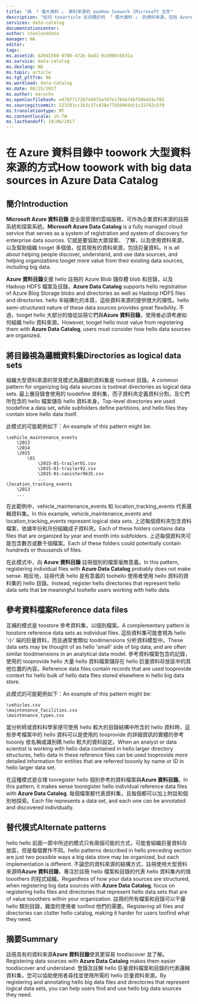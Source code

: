 ```yaml
---
title: "與 「 偉大資料 」 資料來源的 aaaHow toowork |Microsoft 文件"
description: "如何 tooarticle 反白顯示的 「 偉大資料 」 的資料來源，包括 Azure Blob 儲存體、 Azure 資料湖，Hadoop HDFS 搭配使用 Azure 資料目錄的模式。"
services: data-catalog
documentationcenter: 
author: steelanddata
manager: NA
editor: 
tags: 
ms.assetid: 626d1568-0780-4726-bad1-9c5000c6b31a
ms.service: data-catalog
ms.devlang: NA
ms.topic: article
ms.tgt_pltfrm: NA
ms.workload: data-catalog
ms.date: 08/15/2017
ms.author: maroche
ms.openlocfilehash: e478f71f26744975a7d7e1784b74bf50b424cf65
ms.sourcegitcommit: 523283cc1b3c37c428e77850964dc1c33742c5f0
ms.translationtype: MT
ms.contentlocale: zh-TW
ms.lasthandoff: 10/06/2017
---
```

# <a name="how-toowork-with-big-data-sources-in-azure-data-catalog"></a><span data-ttu-id="952ae-103">在 Azure 資料目錄中 toowork 大型資料來源的方式</span><span class="sxs-lookup"><span data-stu-id="952ae-103">How toowork with big data sources in Azure Data Catalog</span></span>
## <a name="introduction"></a><span data-ttu-id="952ae-104">簡介</span><span class="sxs-lookup"><span data-stu-id="952ae-104">Introduction</span></span>
<span data-ttu-id="952ae-105">**Microsoft Azure 資料目錄** 是全面管理的雲端服務，可作為企業資料來源的註冊系統和探索系統。</span><span class="sxs-lookup"><span data-stu-id="952ae-105">**Microsoft Azure Data Catalog** is a fully managed cloud service that serves as a system of registration and system of discovery for enterprise data sources.</span></span> <span data-ttu-id="952ae-106">它就是要協助大眾探索、 了解，以及使用資料來源，以及幫助組織 tooget 多個值，從其現有的資料來源，包括巨量資料。</span><span class="sxs-lookup"><span data-stu-id="952ae-106">It is all about helping people discover, understand, and use data sources, and helping organizations tooget more value from their existing data sources, including big data.</span></span>

<span data-ttu-id="952ae-107">**Azure 資料目錄**支援 hello 註冊的 Azure Blob 儲存體 blob 和目錄，以及 Hadoop HDFS 檔案及目錄。</span><span class="sxs-lookup"><span data-stu-id="952ae-107">**Azure Data Catalog** supports hello registration of Azure Blog Storage blobs and directories as well as Hadoop HDFS files and directories.</span></span> <span data-ttu-id="952ae-108">hello 半結構化的本質，這些資料來源的提供很大的彈性。</span><span class="sxs-lookup"><span data-stu-id="952ae-108">hello semi-structured nature of these data sources provides great flexibility.</span></span> <span data-ttu-id="952ae-109">不過，tooget hello 大部分的值從註冊它們與**Azure 資料目錄**，使用者必須考慮如何組織 hello 資料來源。</span><span class="sxs-lookup"><span data-stu-id="952ae-109">However, tooget hello most value from registering them with **Azure Data Catalog**, users must consider how hello data sources are organized.</span></span>

## <a name="directories-as-logical-data-sets"></a><span data-ttu-id="952ae-110">將目錄視為邏輯資料集</span><span class="sxs-lookup"><span data-stu-id="952ae-110">Directories as logical data sets</span></span>
<span data-ttu-id="952ae-111">組織大型資料來源的常見模式為邏輯的資料集是 tootreat 目錄。</span><span class="sxs-lookup"><span data-stu-id="952ae-111">A common pattern for organizing big data sources is tootreat directories as logical data sets.</span></span> <span data-ttu-id="952ae-112">最上層目錄會使用的 toodefine 資料集，而子資料夾定義資料分割，及它們所包含的 hello 檔案儲存 hello 資料本身。</span><span class="sxs-lookup"><span data-stu-id="952ae-112">Top-level directories are used toodefine a data set, while subfolders define partitions, and hello files they contain store hello data itself.</span></span>

<span data-ttu-id="952ae-113">此模式的可能範例如下：</span><span class="sxs-lookup"><span data-stu-id="952ae-113">An example of this pattern might be:</span></span>

    \vehicle_maintenance_events
        \2013
        \2014
        \2015
            \01
                \2015-01-trailer01.csv
                \2015-01-trailer92.csv
                \2015-01-canister9635.csv
                ...
    \location_tracking_events
        \2013
        ...

<span data-ttu-id="952ae-114">在此範例中，vehicle_maintenance_events 和 location_tracking_events 代表邏輯資料集。</span><span class="sxs-lookup"><span data-stu-id="952ae-114">In this example, vehicle_maintenance_events and location_tracking_events represent logical data sets.</span></span> <span data-ttu-id="952ae-115">上述每個資料夾包含資料檔案，依據年份和月份組織成子資料夾。</span><span class="sxs-lookup"><span data-stu-id="952ae-115">Each of these folders contains data files that are organized by year and month into subfolders.</span></span> <span data-ttu-id="952ae-116">上述每個資料夾可能包含數百或數千個檔案。</span><span class="sxs-lookup"><span data-stu-id="952ae-116">Each of these folders could potentially contain hundreds or thousands of files.</span></span>

<span data-ttu-id="952ae-117">在此模式中，向 **Azure 資料目錄** 註冊個別的檔案毫無意義。</span><span class="sxs-lookup"><span data-stu-id="952ae-117">In this pattern, registering individual files with **Azure Data Catalog** probably does not make sense.</span></span> <span data-ttu-id="952ae-118">相反地，註冊代表 hello 是有意義的 toohello 使用者使用 hello 資料的資料集的 hello 目錄。</span><span class="sxs-lookup"><span data-stu-id="952ae-118">Instead, register hello directories that represent hello data sets that be meaningful toohello users working with hello data.</span></span>

## <a name="reference-data-files"></a><span data-ttu-id="952ae-119">參考資料檔案</span><span class="sxs-lookup"><span data-stu-id="952ae-119">Reference data files</span></span>
<span data-ttu-id="952ae-120">互補的模式是 toostore 參考資料集，以個別檔案。</span><span class="sxs-lookup"><span data-stu-id="952ae-120">A complementary pattern is toostore reference data sets as individual files.</span></span> <span data-ttu-id="952ae-121">這些資料集可能會視為 hello '小' 端的巨量資料，而且通常會類似 toodimensions 分析資料模型中。</span><span class="sxs-lookup"><span data-stu-id="952ae-121">These data sets may be thought of as hello 'small' side of big data, and are often similar toodimensions in an analytical data model.</span></span> <span data-ttu-id="952ae-122">參考資料檔案包含的記錄，使用的 tooprovide hello 大量 hello 資料檔案儲存在 hello 巨量資料存放區中的其他位置的內容。</span><span class="sxs-lookup"><span data-stu-id="952ae-122">Reference data files contain records that are used tooprovide context for hello bulk of hello data files stored elsewhere in hello big data store.</span></span>

<span data-ttu-id="952ae-123">此模式的可能範例如下：</span><span class="sxs-lookup"><span data-stu-id="952ae-123">An example of this pattern might be:</span></span>

    \vehicles.csv
    \maintenance_facilities.csv
    \maintenance_types.csv

<span data-ttu-id="952ae-124">當分析師或資料科學家便可使用 hello 較大的目錄結構中所含的 hello 資料時，這些參考檔案中的 hello 資料可以是使用的 tooprovide 的詳細資訊的實體的參考 tooonly 依名稱或識別碼 hello 較大的資料設定。</span><span class="sxs-lookup"><span data-stu-id="952ae-124">When an analyst or data scientist is working with hello data contained in hello larger directory structures, hello data in these reference files can be used tooprovide more detailed information for entities that are referred tooonly by name or ID in hello larger data set.</span></span>

<span data-ttu-id="952ae-125">在這種模式是合理 tooregister hello 個別參考的資料檔案與**Azure 資料目錄**。</span><span class="sxs-lookup"><span data-stu-id="952ae-125">In this pattern, it makes sense tooregister hello individual reference data files with **Azure Data Catalog**.</span></span> <span data-ttu-id="952ae-126">每個檔案都代表資料集，且每個都可以加上附註和個別地探索。</span><span class="sxs-lookup"><span data-stu-id="952ae-126">Each file represents a data set, and each one can be annotated and discovered individually.</span></span>

## <a name="alternate-patterns"></a><span data-ttu-id="952ae-127">替代模式</span><span class="sxs-lookup"><span data-stu-id="952ae-127">Alternate patterns</span></span>
<span data-ttu-id="952ae-128">hello hello 前面一節中所述的模式只有兩個可能的方式，可能會組織巨量資料存放區，但是每個實作不同。</span><span class="sxs-lookup"><span data-stu-id="952ae-128">hello patterns described in hello preceding section are just two possible ways a big data store may be organized, but each implementation is different.</span></span> <span data-ttu-id="952ae-129">不論您的資料來源的結構方式，註冊使用大型資料來源時**Azure 資料目錄**，專注於註冊 hello 檔案和目錄的代表 hello 資料集內的值 tooothers 的程式組織。</span><span class="sxs-lookup"><span data-stu-id="952ae-129">Regardless of how your data sources are structured, when registering big data sources with **Azure Data Catalog**, focus on registering hello files and directories that represent hello data sets that are of value tooothers within your organization.</span></span> <span data-ttu-id="952ae-130">註冊的所有檔案和目錄可以干擾 hello 類別目錄，難度的使用者 toofind 他們的需要。</span><span class="sxs-lookup"><span data-stu-id="952ae-130">Registering all files and directories can clutter hello catalog, making it harder for users toofind what they need.</span></span>

## <a name="summary"></a><span data-ttu-id="952ae-131">摘要</span><span class="sxs-lookup"><span data-stu-id="952ae-131">Summary</span></span>
<span data-ttu-id="952ae-132">註冊具有的資料來源**Azure 資料目錄**使其更容易 toodiscover 並了解。</span><span class="sxs-lookup"><span data-stu-id="952ae-132">Registering data sources with **Azure Data Catalog** makes them easier toodiscover and understand.</span></span> <span data-ttu-id="952ae-133">登錄及註解 hello 巨量資料檔案和目錄的代表邏輯資料集，您可以協助使用者尋找並使用所需的 hello 巨量資料來源。</span><span class="sxs-lookup"><span data-stu-id="952ae-133">By registering and annotating hello big data files and directories that represent logical data sets, you can help users find and use hello big data sources they need.</span></span>
